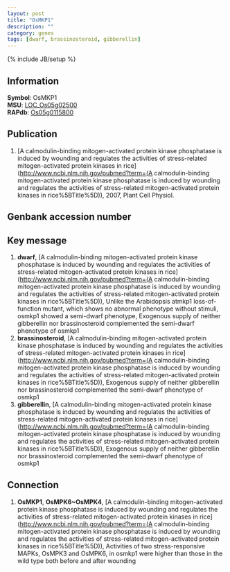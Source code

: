 ```yaml
---
layout: post
title: "OsMKP1"
description: ""
category: genes
tags: [dwarf, brassinosteroid, gibberellin]
---
```

{% include JB/setup %}

## Information
__Symbol__: OsMKP1  
__MSU__: [LOC_Os05g02500](http://rice.plantbiology.msu.edu/cgi-bin/ORF_infopage.cgi?orf=LOC_Os05g02500)  
__RAPdb__: [Os05g0115800](http://rapdb.dna.affrc.go.jp/viewer/gbrowse_details/irgsp1?name=Os05g0115800)  

## Publication
1. [A calmodulin-binding mitogen-activated protein kinase phosphatase is induced by wounding and regulates the activities of stress-related mitogen-activated protein kinases in rice](http://www.ncbi.nlm.nih.gov/pubmed?term=(A calmodulin-binding mitogen-activated protein kinase phosphatase is induced by wounding and regulates the activities of stress-related mitogen-activated protein kinases in rice%5BTitle%5D)), 2007, Plant Cell Physiol.

## Genbank accession number

## Key message
1. __dwarf__, [A calmodulin-binding mitogen-activated protein kinase phosphatase is induced by wounding and regulates the activities of stress-related mitogen-activated protein kinases in rice](http://www.ncbi.nlm.nih.gov/pubmed?term=(A calmodulin-binding mitogen-activated protein kinase phosphatase is induced by wounding and regulates the activities of stress-related mitogen-activated protein kinases in rice%5BTitle%5D)),  Unlike the Arabidopsis atmkp1 loss-of-function mutant, which shows no abnormal phenotype without stimuli, osmkp1 showed a semi-dwarf phenotype, Exogenous supply of neither gibberellin nor brassinosteroid complemented the semi-dwarf phenotype of osmkp1
2. __brassinosteroid__, [A calmodulin-binding mitogen-activated protein kinase phosphatase is induced by wounding and regulates the activities of stress-related mitogen-activated protein kinases in rice](http://www.ncbi.nlm.nih.gov/pubmed?term=(A calmodulin-binding mitogen-activated protein kinase phosphatase is induced by wounding and regulates the activities of stress-related mitogen-activated protein kinases in rice%5BTitle%5D)),  Exogenous supply of neither gibberellin nor brassinosteroid complemented the semi-dwarf phenotype of osmkp1
3. __gibberellin__, [A calmodulin-binding mitogen-activated protein kinase phosphatase is induced by wounding and regulates the activities of stress-related mitogen-activated protein kinases in rice](http://www.ncbi.nlm.nih.gov/pubmed?term=(A calmodulin-binding mitogen-activated protein kinase phosphatase is induced by wounding and regulates the activities of stress-related mitogen-activated protein kinases in rice%5BTitle%5D)),  Exogenous supply of neither gibberellin nor brassinosteroid complemented the semi-dwarf phenotype of osmkp1

## Connection
1. __OsMKP1__, __OsMPK6~OsMPK4__, [A calmodulin-binding mitogen-activated protein kinase phosphatase is induced by wounding and regulates the activities of stress-related mitogen-activated protein kinases in rice](http://www.ncbi.nlm.nih.gov/pubmed?term=(A calmodulin-binding mitogen-activated protein kinase phosphatase is induced by wounding and regulates the activities of stress-related mitogen-activated protein kinases in rice%5BTitle%5D)),  Activities of two stress-responsive MAPKs, OsMPK3 and OsMPK6, in osmkp1 were higher than those in the wild type both before and after wounding


